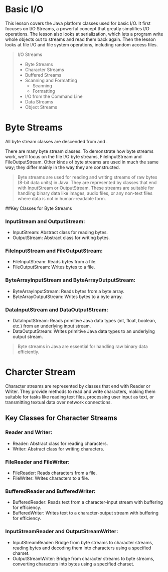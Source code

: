 # Basic I/O
This lesson covers the Java platform classes used for basic I/O. 
It first focuses on I/O Streams, a powerful concept that greatly simplifies I/O operations. 
The lesson also looks at serialization, which lets a program write whole objects out to streams and read them back again. 
Then the lesson looks at file I/O and file system operations, including random access files.

> I/O Streams
>   - Byte Streams
>   - Character Streams
>   - Buffered Streams
>   - Scanning and Formatting
>       - Scanning
>       - Formatting
>   - I/O from the Command Line
>   - Data Streams
>   - Object Streams


# Byte Streams

All byte stream classes are descended from <InputStream> and <OutputStream>.

There are many byte stream classes. To demonstrate how byte streams work, we'll focus on the file I/O byte streams, FileInputStream and FileOutputStream. Other kinds of byte streams are used in much the same way; they differ mainly in the way they are constructed.


> Byte streams are used for reading and writing streams of raw bytes (8-bit data units) in Java. They are represented by classes that end with InputStream or OutputStream. These streams are suitable for handling binary data like images, audio files, or any non-text files where data is not in human-readable form.

##Key Classes for Byte Streams

### InputStream and OutputStream:

- InputStream: Abstract class for reading bytes.
- OutputStream: Abstract class for writing bytes.

### FileInputStream and FileOutputStream:

- FileInputStream: Reads bytes from a file.
- FileOutputStream: Writes bytes to a file.

### ByteArrayInputStream and ByteArrayOutputStream:

- ByteArrayInputStream: Reads bytes from a byte array.
- ByteArrayOutputStream: Writes bytes to a byte array.

### DataInputStream and DataOutputStream:

- DataInputStream: Reads primitive Java data types (int, float, boolean, etc.) from an underlying input stream.
- DataOutputStream: Writes primitive Java data types to an underlying output stream.

> Byte streams in Java are essential for handling raw binary data efficiently. 


# Charcter Stream 

Character streams are represented by classes that end with Reader or Writer. They provide methods to read and write characters, making them suitable for tasks like reading text files, processing user input as text, or transmitting textual data over network connections.

## Key Classes for Character Streams

### Reader and Writer:

- Reader: Abstract class for reading characters.
- Writer: Abstract class for writing characters.

### FileReader and FileWriter:

- FileReader: Reads characters from a file.
- FileWriter: Writes characters to a file.

### BufferedReader and BufferedWriter:

- BufferedReader: Reads text from a character-input stream with buffering for efficiency.
- BufferedWriter: Writes text to a character-output stream with buffering for efficiency.

### InputStreamReader and OutputStreamWriter:

- InputStreamReader: Bridge from byte streams to character streams, reading bytes and decoding them into characters using a specified charset.
- OutputStreamWriter: Bridge from character streams to byte streams, converting characters into bytes using a specified charset.